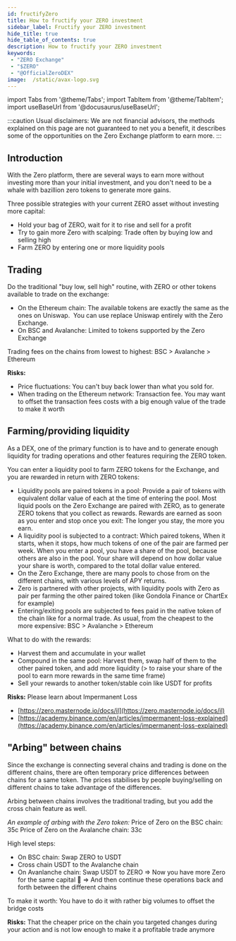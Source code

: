 ```yaml
---
id: fructifyZero
title: How to fructify your ZERO investment
sidebar_label: Fructify your ZERO investment
hide_title: true
hide_table_of_contents: true
description: How to fructify your ZERO investment
keywords:
 - "ZERO Exchange"
 - "$ZERO"
 - "@OfficialZeroDEX"
image:  /static/avax-logo.svg
---
```


import Tabs from '@theme/Tabs';
import TabItem from '@theme/TabItem';
import useBaseUrl from '@docusaurus/useBaseUrl';

:::caution
Usual disclaimers: We are not financial advisors, the methods explained on this page are not guaranteed to net you a benefit, it describes some of the opportunities on the Zero Exchange platform to earn more.
:::

## Introduction

With the Zero platform, there are several ways to earn more without investing more than your initial investment, and you don't need to be a whale with bazillion zero tokens to generate more gains.

Three possible strategies with your current ZERO asset without investing more capital:
* Hold your bag of ZERO, wait for it to rise and sell for a profit  
* Try to gain more Zero with scalping: Trade often by buying low and selling high
* Farm ZERO by entering one or more liquidity pools


## Trading

Do the traditional "buy low, sell high" routine, with ZERO or other tokens available to trade on the exchange:
* On the Ethereum chain: The available tokens are exactly the same as the ones on Uniswap.  You can use replace Uniswap entirely with the Zero Exchange.
* On BSC and Avalanche: Limited to tokens supported by the Zero Exchange

Trading fees on the chains from lowest to highest: BSC > Avalanche > Ethereum

**Risks:**
* Price fluctuations: You can't buy back lower than what you sold for.
* When trading on the Ethereum network: Transaction fee.  You may want to offset the transaction fees costs with a big enough value of the trade to make it worth


## Farming/providing liquidity

As a DEX, one of the primary function is to have and to generate enough liquidity for trading operations and other features requiring the ZERO token.

You can enter a liquidity pool to farm ZERO tokens for the Exchange, and you are rewarded in return with ZERO tokens:
* Liquidity pools are paired tokens in a pool: Provide a pair of tokens with equivalent dollar value of each at the time of entering the pool.  Most liquid pools on the Zero Exchange are paired with ZERO, as to generate ZERO tokens that you collect as rewards. Rewards are earned as soon as you enter and stop once you exit: The longer you stay, the more you earn.
* A liquidity pool is subjected to a contract: Which paired tokens, When it starts, when it stops, how much tokens of one of the pair are farmed per week.  When you enter a pool, you have a share of the pool, because others are also in the pool.  Your share will depend on how dollar value your share is worth, compared to the total dollar value entered.
* On the Zero Exchange, there are many pools to chose from on the different chains, with various levels of APY returns.
* Zero is partnered with other projects, with liquidity pools with Zero as pair per farming the other paired token (like Gondola Finance or ChartEx for example)
* Entering/exiting pools are subjected to fees paid in the native token of the chain like for a normal trade. As usual, from the cheapest to the more expensive: BSC > Avalanche > Ethereum


What to do with the rewards:

* Harvest them and accumulate in your wallet
* Compound in the same pool: Harvest them, swap half of them to the other paired token, and add more liquidity (> to raise your share of the pool to earn more rewards in the same time frame)
* Sell your rewards to another token/stable coin like USDT for profits


**Risks:** Please learn about Impermanent Loss
* [https://zero.masternode.io/docs/il](https://zero.masternode.io/docs/il)
* [https://academy.binance.com/en/articles/impermanent-loss-explained](https://academy.binance.com/en/articles/impermanent-loss-explained)



## "Arbing" between chains

Since the exchange is connecting several chains and trading is done on the different chains, there are often temporary price differences between chains for a same token.  The prices stabilises by people buying/selling on different chains to take advantage of the differences.

Arbing between chains involves the traditional trading, but you add the cross chain feature as well.

_An example of arbing with the Zero token:_
Price of Zero on the BSC chain: 35c
Price of Zero on the Avalanche chain: 33c

High level steps:
* On BSC chain: Swap ZERO to USDT
* Cross chain USDT to the Avalanche chain
* On Avanlanche chain: Swap USDT to ZERO
=> Now you have more Zero for the same capital 🙂
=> And then continue these operations back and forth between the different chains

To make it worth: You have to do it with rather big volumes to offset the bridge costs

**Risks:** That the cheaper price on the chain you targeted changes during your action and is not low enough to make it a profitable trade anymore
